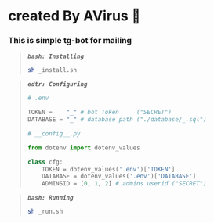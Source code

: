 # created By AVirus 🦊
### This is simple tg-bot for mailing
> ___`bash: Installing `___
> ```bash
> sh _install.sh
> ```

> ___`edtr: Configuring`___
> ```py
> # .env
> 
> TOKEN =    "_" # bot Token     ("SECRET")
> DATABASE = "_" # database path ("./database/_.sql")
> ```
>
> ```py
> # __config__.py
> 
> from dotenv import dotenv_values
> 
> class cfg:
>     TOKEN = dotenv_values('.env')['TOKEN']
>     DATABASE = dotenv_values('.env')['DATABASE']
>     ADMINSID = [0, 1, 2] # admins userid ("SECRET")
> ```

> ___`bash: Running    `___
> ```bash
> sh _run.sh
> ```